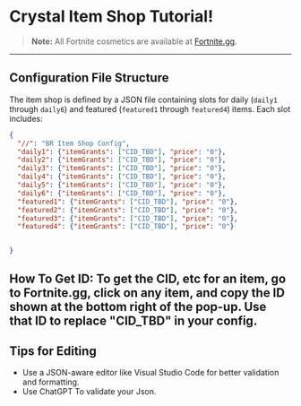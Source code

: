 # Crystal Item Shop Tutorial!

> **Note:**
> All Fortnite cosmetics are available at [Fortnite.gg](https://fortnite.gg/cosmetics?game=br&type=outfit&season=1,2,3,4,5,6,7,8,9,10,11,12,13,14,15,16,17,18,19).

---

## Configuration File Structure

The item shop is defined by a JSON file containing slots for daily (`daily1` through `daily6`) and featured (`featured1` through `featured4`) items. Each slot includes:

```json
{
  "//": "BR Item Shop Config",
  "daily1": {"itemGrants": ["CID_TBD"], "price": "0"},
  "daily2": {"itemGrants": ["CID_TBD"], "price": "0"},
  "daily3": {"itemGrants": ["CID_TBD"], "price": "0"},
  "daily4": {"itemGrants": ["CID_TBD"], "price": "0"},
  "daily5": {"itemGrants": ["CID_TBD"], "price": "0"},
  "daily6": {"itemGrants": ["CID_TBD"], "price": "0"},
  "featured1": {"itemGrants": ["CID_TBD"], "price": "0"},
  "featured2": {"itemGrants": ["CID_TBD"], "price": "0"},
  "featured3": {"itemGrants": ["CID_TBD"], "price": "0"},
  "featured4": {"itemGrants": ["CID_TBD"], "price": "0"}


}
```
How To Get ID: To get the CID, etc for an item, go to Fortnite.gg, click on any item, and copy the ID shown at the bottom right of the pop-up. Use that ID to replace "CID_TBD" in your config.
---

## Tips for Editing

* Use a JSON-aware editor like Visual Studio Code for better validation and formatting.
* Use ChatGPT To validate your Json.
